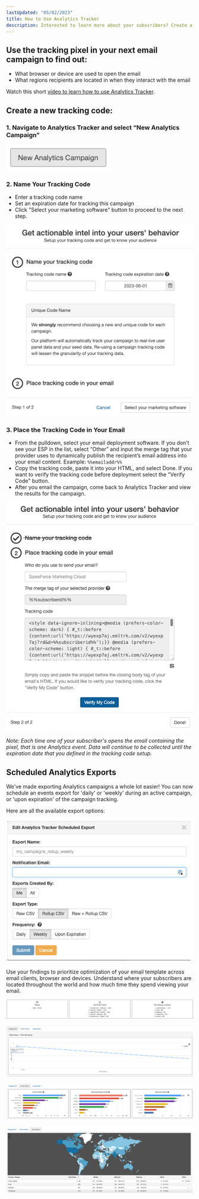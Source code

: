 ```yaml
---
lastUpdated: "05/02/2023"
title: How to Use Analytics Tracker
description: Interested to learn more about your subscribers? Create a tracking pixel to include in your email campaigns.
---
```


## Use the tracking pixel in your next email campaign to find out:

* What browser or device are used to open the email
* What regions recipients are located in when they interact with the email

Watch this short [video to learn how to use Analytics Tracker](https://www.veed.io/view/b458f788-07e1-4553-b743-2d469a356ba2?panel=share).

## Create a new tracking code: ##

### 1. Navigate to Analytics Tracker and select “New Analytics Campaign”

![](media/how_to_use_analytics_tracker/newanalyticscampaign.png)

### 2. Name Your Tracking Code

- Enter a tracking code name
- Set an expiration date for tracking this campaign
- Click "Select your marketing software" button to proceed to the next step.

![](media/how_to_use_analytics_tracker/trackingcode.png)

### 3. Place the Tracking Code in Your Email

- From the pulldown, select your email deployment software. If you don’t see your ESP in the list, select “Other” and input the merge tag that your provider uses to dynamically publish the recipient’s email address into your email content. Example: `%%emailaddr%%`
- Copy the tracking code, paste it into your HTML, and select Done. If you want to verify the tracking code before deployment select the "Verify Code" button.
- After you email the campaign, come back to Analytics Tracker and view the results for the campaign.

![](media/how_to_use_analytics_tracker/trackingcode2.png)

*Note: Each time one of your subscriber's opens the email containing the pixel, that is one Analytics event. Data will continue to be collected until the expiration date that you defined in the tracking code setup.*

## Scheduled Analytics Exports

We've made exporting Analytics campaigns a whole lot easier! You can now schedule an events export for 'daily' or 'weekly' during an active campaign, or 'upon expiration' of the campaign tracking.

Here are all the available export options:

![](media/how_to_use_analytics_tracker/export.png)

Use your findings to prioritize optimization of your email template across email clients, browser and devices. Understand where your subscribers are located throughout the world and how much time they spend viewing your email.

![](media/how_to_use_analytics_tracker/counts.png)


![](media/how_to_use_analytics_tracker/engagement.png)


![](media/how_to_use_analytics_tracker/emailclients.png)


![](media/how_to_use_analytics_tracker/geolocation.png)

